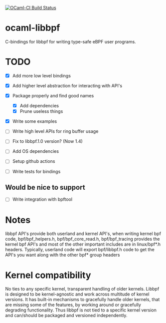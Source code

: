 [![OCaml-CI Build Status](https://img.shields.io/endpoint?url=https://ocaml.ci.dev/badge/koonwen/ocaml-libbpf/main&logo=ocaml)](https://ocaml.ci.dev/github/koonwen/ocaml-libbpf)

# ocaml-libbpf
C-bindings for libbpf for writing type-safe eBPF user programs.

# TODO
- [X] Add more low level bindings
- [X] Add higher level abstraction for interacting with API's
- [X] Package properly and find good names
  - [X] Add dependencies
  - [X] Prune useless things
- [X] Write some examples

- [ ] Write high level APIs for ring buffer usage
- [ ] Fix to libbpf.1.0 version? (Now 1.4)
- [ ] Add OS dependencies
- [ ] Setup github actions
- [ ] Write tests for bindings

## Would be nice to support
- [ ] Write integration with bpftool

# Notes
libbpf API's provide both userland and kernel API's, when writing
kernel bpf code, bpf/bpf_helpers.h, bpf/bpf_core_read.h,
bpf/bpf_tracing provides the kernel bpf API's and most of the other
important includes are in linux/bpf*.h headers. Typically, userland
code will export bpf/libbpf.h code to get the API's you want along
with the other bpf* group headers

# Kernel compatibility
No ties to any specific kernel, transparent handling of older
kernels. Libbpf is designed to be kernel-agnostic and work across
multitude of kernel versions. It has built-in mechanisms to gracefully
handle older kernels, that are missing some of the features, by
working around or gracefully degrading functionality. Thus libbpf is
not tied to a specific kernel version and can/should be packaged and
versioned independently.
